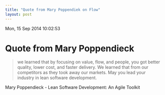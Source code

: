 ```yaml
---
title: "Quote from Mary Poppendiek on Flow"
layout: post 
---
```



Mon, 15 Sep 2014 10:02:53 

# Quote from Mary Poppendieck

>we learned that by focusing on value, flow, and people, you got better quality, lower cost, and faster delivery. We learned that from our competitors as they took away our markets. May you lead your industry in lean software development.

Mary Poppendieck - Lean Software Development: An Agile Toolkit
